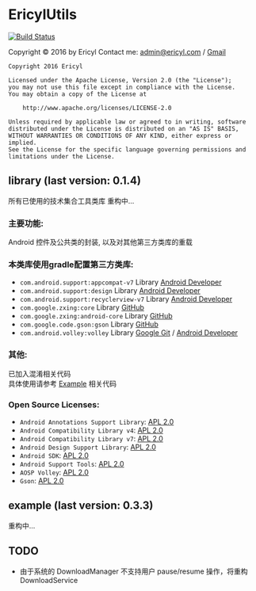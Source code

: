 # EricylUtils

[![Build Status](https://travis-ci.org/ericyl/EricylUtils.svg?branch=master)](https://travis-ci.org/ericyl/EricylUtils)

Copyright © 2016 by Ericyl
Contact me: [admin@ericyl.com](mailto:admin@ericyl.com) / [Gmail](mailto:ericyl.studio@gmail.com)

```
Copyright 2016 Ericyl

Licensed under the Apache License, Version 2.0 (the "License");
you may not use this file except in compliance with the License.
You may obtain a copy of the License at

    http://www.apache.org/licenses/LICENSE-2.0

Unless required by applicable law or agreed to in writing, software
distributed under the License is distributed on an "AS IS" BASIS,
WITHOUT WARRANTIES OR CONDITIONS OF ANY KIND, either express or implied.
See the License for the specific language governing permissions and
limitations under the License.
```

## library (last version: 0.1.4)
所有已使用的技术集合工具类库
重构中...

### 主要功能:
Android 控件及公共类的封装, 以及对其他第三方类库的重载

### 本类库使用gradle配置第三方类库:
* `com.android.support:appcompat-v7` Library [Android Developer](https://developer.android.com/topic/libraries/support-library/features.html#v7)
* `com.android.support:design` Library [Android Developer](https://developer.android.com/topic/libraries/support-library/features.html#design)
* `com.android.support:recyclerview-v7` Library [Android Developer](https://developer.android.com/topic/libraries/support-library/features.html#v7)
* `com.google.zxing:core` Library [GitHub](https://github.com/zxing/zxing)
* `com.google.zxing:android-core` Library [GitHub](https://github.com/zxing/zxing)
* `com.google.code.gson:gson` Library [GitHub](https://github.com/google/gson)
* `com.android.volley:volley` Library [Google Git](https://android.googlesource.com/platform/frameworks/volley) / [Android Developer](https://developer.android.com/training/volley/index.html)

### 其他:
已加入混淆相关代码  
具体使用请参考 [Example](#Example) 相关代码

### Open Source Licenses:
* `Android Annotations Support Library`: [APL 2.0](https://source.android.com/source/licenses.html#android-open-source-project-license)
* `Android Compatibility Library v4`: [APL 2.0](https://source.android.com/source/licenses.html#android-open-source-project-license)
* `Android Compatibility Library v7`: [APL 2.0](https://source.android.com/source/licenses.html#android-open-source-project-license)
* `Android Design Support Library`: [APL 2.0](https://source.android.com/source/licenses.html#android-open-source-project-license)
* `Android SDK`: [APL 2.0](https://source.android.com/source/licenses.html#android-open-source-project-license)
* `Android Support Tools`: [APL 2.0](https://source.android.com/source/licenses.html#android-open-source-project-license)
* `AOSP Volley`: [APL 2.0](https://source.android.com/source/licenses.html#android-open-source-project-license)
* `Gson`: [APL 2.0](https://raw.githubusercontent.com/google/gson/master/LICENSE)

## example (last version: 0.3.3)
重构中...


## TODO
* 由于系统的 DownloadManager 不支持用户 pause/resume 操作，将重构 DownloadService